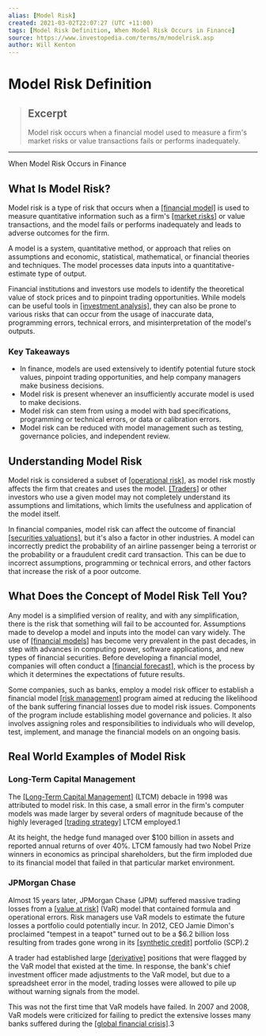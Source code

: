 ```yaml
---
alias: [Model Risk]
created: 2021-03-02T22:07:27 (UTC +11:00)
tags: [Model Risk Definition, When Model Risk Occurs in Finance]
source: https://www.investopedia.com/terms/m/modelrisk.asp
author: Will Kenton
---
```


# Model Risk Definition

> ## Excerpt
> Model risk occurs when a financial model used to measure a firm's market risks or value transactions fails or performs inadequately.

---

When Model Risk Occurs in Finance
## What Is Model Risk?

Model risk is a type of risk that occurs when a [[financial model]](https://www.investopedia.com/terms/f/financialmodeling.asp) is used to measure quantitative information such as a firm's [[market risks]](https://www.investopedia.com/terms/m/marketrisk.asp) or value transactions, and the model fails or performs inadequately and leads to adverse outcomes for the firm.

A model is a system, quantitative method, or approach that relies on assumptions and economic, statistical, mathematical, or financial theories and techniques. The model processes data inputs into a quantitative-estimate type of output.

Financial institutions and investors use models to identify the theoretical value of stock prices and to pinpoint trading opportunities. While models can be useful tools in [[investment analysis]](https://www.investopedia.com/terms/i/investment-analysis.asp), they can also be prone to various risks that can occur from the usage of inaccurate data, programming errors, technical errors, and misinterpretation of the model's outputs.

### Key Takeaways

-   In finance, models are used extensively to identify potential future stock values, pinpoint trading opportunities, and help company managers make business decisions.
-   Model risk is present whenever an insufficiently accurate model is used to make decisions.
-   Model risk can stem from using a model with bad specifications, programming or technical errors, or data or calibration errors.
-   Model risk can be reduced with model management such as testing, governance policies, and independent review.

## Understanding Model Risk

Model risk is considered a subset of [[operational risk]](https://www.investopedia.com/terms/o/operational_risk.asp), as model risk mostly affects the firm that creates and uses the model. [[Traders]](https://www.investopedia.com/terms/t/trader.asp) or other investors who use a given model may not completely understand its assumptions and limitations, which limits the usefulness and application of the model itself.

In financial companies, model risk can affect the outcome of financial [[securities valuations]](https://www.investopedia.com/terms/v/valuation.asp), but it's also a factor in other industries. A model can incorrectly predict the probability of an airline passenger being a terrorist or the probability or a fraudulent credit card transaction. This can be due to incorrect assumptions, programming or technical errors, and other factors that increase the risk of a poor outcome.

## What Does the Concept of Model Risk Tell You?

Any model is a simplified version of reality, and with any simplification, there is the risk that something will fail to be accounted for. Assumptions made to develop a model and inputs into the model can vary widely. The use of [[financial models]](https://www.investopedia.com/terms/f/financialmodeling.asp) has become very prevalent in the past decades, in step with advances in computing power, software applications, and new types of financial securities. Before developing a financial model, companies will often conduct a [[financial forecast]](https://www.investopedia.com/ask/answers/difference-between-financial-forecasting-and-financial-modeling/), which is the process by which it determines the expectations of future results.

Some companies, such as banks, employ a model risk officer to establish a financial model [[risk management]](https://www.investopedia.com/terms/r/riskmanagement.asp) program aimed at reducing the likelihood of the bank suffering financial losses due to model risk issues. Components of the program include establishing model governance and policies. It also involves assigning roles and responsibilities to individuals who will develop, test, implement, and manage the financial models on an ongoing basis.

## Real World Examples of Model Risk

### Long-Term Capital Management

The [[Long-Term Capital Management]](https://www.investopedia.com/terms/l/longtermcapital.asp) (LTCM) debacle in 1998 was attributed to model risk. In this case, a small error in the firm's computer models was made larger by several orders of magnitude because of the highly leveraged [[trading strategy]](https://www.investopedia.com/terms/t/trading-strategy.asp) LTCM employed.1

At its height, the hedge fund managed over $100 billion in assets and reported annual returns of over 40%. LTCM famously had two Nobel Prize winners in economics as principal shareholders, but the firm imploded due to its financial model that failed in that particular market environment.

### JPMorgan Chase

Almost 15 years later, JPMorgan Chase (JPM) suffered massive trading losses from a [[value at risk]](https://www.investopedia.com/terms/v/var.asp) (VaR) model that contained formula and operational errors. Risk managers use VaR models to estimate the future losses a portfolio could potentially incur. In 2012, CEO Jamie Dimon's proclaimed "tempest in a teapot" turned out to be a $6.2 billion loss resulting from trades gone wrong in its [[synthetic credit]](https://www.investopedia.com/terms/s/syntheticcdo.asp) portfolio (SCP).2

A trader had established large [[derivative]](https://www.investopedia.com/terms/d/derivative.asp) positions that were flagged by the VaR model that existed at the time. In response, the bank's chief investment officer made adjustments to the VaR model, but due to a spreadsheet error in the model, trading losses were allowed to pile up without warning signals from the model.

This was not the first time that VaR models have failed. In 2007 and 2008, VaR models were criticized for failing to predict the extensive losses many banks suffered during the [[global financial crisis]](https://www.investopedia.com/ask/answers/033015/how-did-financial-crisis-affect-banking-sector.asp).3
